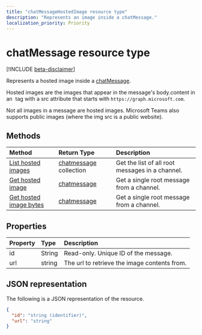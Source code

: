 ```yaml
---
title: "chatMessageHostedImage resource type"
description: "Represents an image inside a chatMessage."
localization_priority: Priority
---
```


# chatMessage resource type

[!INCLUDE [beta-disclaimer](../../includes/beta-disclaimer.md)]

Represents a hosted image inside a [chatMessage](../resources/chatmessage.md).

Hosted images are the images that appear in the message's body.content in an <img> tag with a src attribute that starts with `https://graph.microsoft.com`.

Not all images in a message are hosted images.
Microsoft Teams also supports public images (where the img src is a public website). 

## Methods

| Method       | Return Type  |Description|
|:---------------|:--------|:----------|
|[List hosted images](../api/channel-list-messages.md) | [chatmessage](chatmessage.md) collection | Get the list of all root messages in a channel.|
|[Get hosted image](../api/channel-get-message.md) | [chatmessage](chatmessage.md) | Get a single root message from a channel.|
|[Get hosted image bytes](../api/channel-get-message.md) | [chatmessage](chatmessage.md) | Get a single root message from a channel.|

## Properties

| Property	   | Type	|Description|
|:---------------|:--------|:----------|
|id|String| Read-only. Unique ID of the message.|
|url| string | The url to retrieve the image contents from.|

## JSON representation

The following is a JSON representation of the resource.

<!-- {
  "blockType": "resource",
  "baseType": "microsoft.graph.entity",
  "@odata.type": "microsoft.graph.chatMessageHostedImage"
}-->

```json
{
  "id": "string (identifier)",
  "url": "string"
}

```

<!-- uuid: 8fcb5dbc-d5aa-4681-8e31-b001d5168d79
2015-10-25 14:57:30 UTC -->
<!--
{
  "type": "#page.annotation",
  "description": "chat message resource",
  "keywords": "",
  "section": "documentation",
  "tocPath": "",
  "suppressions": [
    "Error: /api-reference/beta/resources/chatmessage.md:\r\n      Exception processing links.\r\n    System.ArgumentException: Link Definition was null. Link text: !INCLUDE [beta-disclaimer](../../includes/beta-disclaimer.md)\r\n      at ApiDoctor.Validation.DocFile.get_LinkDestinations()\r\n      at ApiDoctor.Validation.DocSet.ValidateLinks(Boolean includeWarnings, String[] relativePathForFiles, IssueLogger issues, Boolean requireFilenameCaseMatch, Boolean printOrphanedFiles)"
  ]
}
-->
